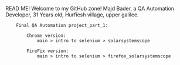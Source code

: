 READ ME!
Welcome to my GitHub zone!
	Majd Bader, a QA Automation Developer, 
	31 Years old,
	Hurfiesh village, upper galilee.

		Final QA Automation project_part_1:

			Chrome version:
				main > intro to selenium > solarsystemscope

			FireFix version:
				main > intro to selenium > firefox_solarsystemscope
